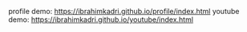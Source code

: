 profile demo: https://ibrahimkadri.github.io/profile/index.html
youtube demo: https://ibrahimkadri.github.io/youtube/index.html
